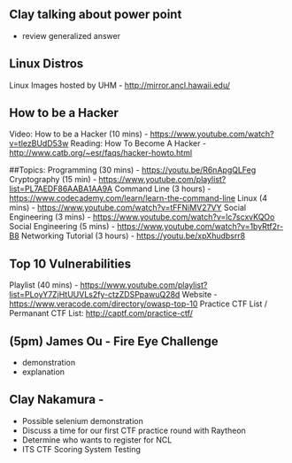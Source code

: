 ## Clay talking about power point
- review generalized answer

## Linux Distros
Linux Images hosted by UHM - http://mirror.ancl.hawaii.edu/

## How to be a Hacker
Video: How to be a Hacker (10 mins) - https://www.youtube.com/watch?v=tlezBUdD53w
Reading: How To Become A Hacker - http://www.catb.org/~esr/faqs/hacker-howto.html

##Topics:
Programming (30 mins) - https://youtu.be/R6nApgQLFeg
Cryptography (15 min) - https://www.youtube.com/playlist?list=PL7AEDF86AABA1AA9A
Command Line (3 hours) -https://www.codecademy.com/learn/learn-the-command-line
Linux (4 mins) - https://www.youtube.com/watch?v=tFFNiMV27VY
Social Engineering (3 mins) - https://www.youtube.com/watch?v=lc7scxvKQOo
Social Engineering (5 mins) - https://www.youtube.com/watch?v=1byRtf2r-B8
Networking Tutorial (3 hours) - https://youtu.be/xpXhudbsrr8


## Top 10 Vulnerabilities 
Playlist (40 mins) - https://www.youtube.com/playlist?list=PLoyY7ZjHtUUVLs2fy-ctzZDSPpawuQ28d
Website - https://www.veracode.com/directory/owasp-top-10
Practice CTF List / Permanant CTF List: http://captf.com/practice-ctf/

## (5pm) James Ou - Fire Eye Challenge
- demonstration
- explanation

## Clay Nakamura - 
- Possible selenium demonstration
- Discuss a time for our first CTF practice round with Raytheon
- Determine who wants to register for NCL
- ITS CTF Scoring System Testing


